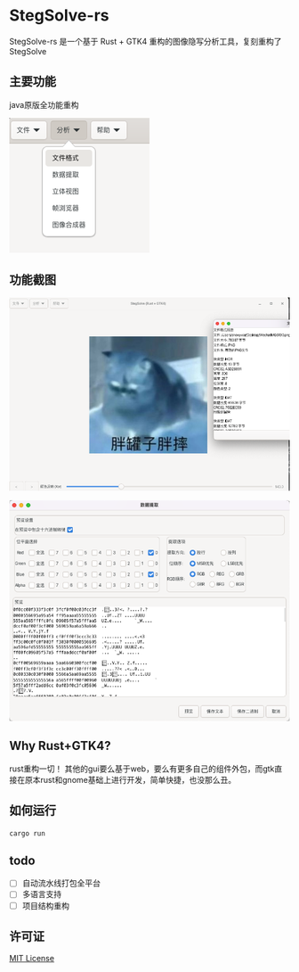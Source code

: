 # StegSolve-rs 
StegSolve-rs 是一个基于 Rust + GTK4 重构的图像隐写分析工具，复刻重构了StegSolve
## 主要功能
java原版全功能重构

![功能展示](img/image2.png)


## 功能截图

![alt text](img/image.png)

![alt text](img/lsb.png)

## Why Rust+GTK4?
rust重构一切！
其他的gui要么基于web，要么有更多自己的组件外包，而gtk直接在原本rust和gnome基础上进行开发，简单快捷，也没那么丑。

## 如何运行
`cargo run`
## todo

- [ ] 自动流水线打包全平台
- [ ] 多语言支持
- [ ] 项目结构重构

## 许可证
[MIT License](LICENSE)